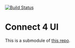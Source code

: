 [![Build Status](https://travis-ci.org/battermann/cosmic-ray-ui.svg?branch=master)](https://travis-ci.org/battermann/cosmic-ray-ui)

# Connect 4 UI

This is a submodule of [this repo](https://github.com/battermann/connect-4).

